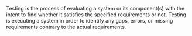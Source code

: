 Testing is the process of evaluating a system or its component(s) with the intent to find whether it satisfies the specified requirements or not. 
Testing is executing a system in order to identify any gaps, errors, or missing requirements contrary to the actual requirements.
